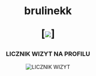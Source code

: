 <h1 align="center">brulinekk
<p align="center">
  [<img src="https://readme-typing-svg.herokuapp.com/?center=true&vCenter=true&color=da3287&height=1&width=270&lines=+discord.gg/fivepvppl" />]
</p>
</h1>

<h3 align="center">LICZNIK WIZYT NA PROFILU</h3>
<p align="center">
    <img src="https://profile-counter.glitch.me/brulinekk/count.svg" alt="LICZNIK WIZYT" />
</p>
